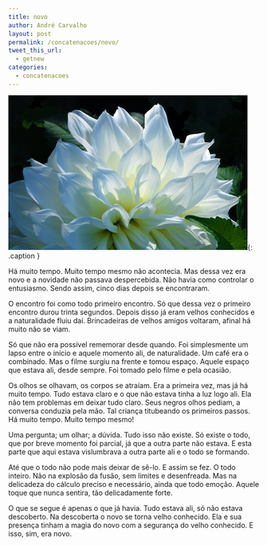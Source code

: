 ```yaml
---
title: novo
author: André Carvalho
layout: post
permalink: /concatenacoes/novo/
tweet_this_url:
  - getnew
categories:
  - concatenacoes
---
```


![Dahlia](/wp-content/uploads/2011/08/1068094_54155555.jpg){: .caption }

Há muito tempo. Muito tempo mesmo não acontecia. Mas dessa vez era novo e a novidade não passava despercebida. Não havia como controlar o entusiasmo. Sendo assim, cinco dias depois se encontraram.

O encontro foi como todo primeiro encontro. Só que dessa vez o primeiro encontro durou trinta segundos. Depois disso já eram velhos conhecidos e a naturalidade fluiu daí. Brincadeiras de velhos amigos voltaram, afinal há muito não se viam.

Só que não era possível rememorar desde quando. Foi simplesmente um lapso entre o início e aquele momento ali, de naturalidade. Um café era o combinado. Mas o filme surgiu na frente e tomou espaço. Aquele espaço que estava ali, desde sempre. Foi tomado pelo filme e pela ocasião.

Os olhos se olhavam, os corpos se atraíam. Era a primeira vez, mas já há muito tempo. Tudo estava claro e o que não estava tinha a luz logo ali. Ela não tem problemas em deixar tudo claro. Seus negros olhos pediam, a conversa conduzia pela mão. Tal criança titubeando os primeiros passos. Há muito tempo. Muito tempo mesmo!

Uma pergunta; um olhar; a dúvida. Tudo isso não existe. Só existe o todo, que por breve momento foi parcial, já que a outra parte não estava. E esta parte que aqui estava vislumbrava a outra parte ali e o todo se formando.

Até que o todo não pode mais deixar de sê-lo. E assim se fez. O todo inteiro. Não na explosão da fusão, sem limites e desenfreada. Mas na delicadeza do cálculo preciso e necessário, ainda que todo emoção. Aquele toque que nunca sentira, tão delicadamente forte.

O que se segue é apenas o que já havia. Tudo estava ali, só não estava descoberto. Na descoberta o novo se torna velho conhecido. Ela e sua presença tinham a magia do novo com a segurança do velho conhecido. E isso, sim, era novo.
